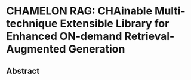 # CHAMELON RAG: CHAinable Multi-technique Extensible Library for Enhanced ON-demand Retrieval-Augmented Generation

## Abstract
